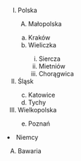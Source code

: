 <html>
<head>
	<title>Lista HTML</title>
</head>

<body>


<ol type=I>
<li>Polska</li>
	<ol type=A>
  <li>Małopolska</li>
  </ol>
	<ol type=a>
		<li>Kraków</li>
		<li>Wieliczka</li>
		<ol type=i>
			<li>Siercza</li>
			<li>Mietniów</li>
			<li>Chorągwica</li>
		</ol>
	</ol>
	<li>Śląsk</li>
	<ol type=a start=3>
		<li>Katowice</li>
		<li>Tychy</li>
	</ol>
	<li>Wielkopolska</li>
	<ol type=a start=5>
		<li>Poznań</li>
	</ol>
  	</ol>
<li>Niemcy</li>
<ol type=A>
	<li>Bawaria</li>
</ol>
  
</ol>



</body>
</html>
